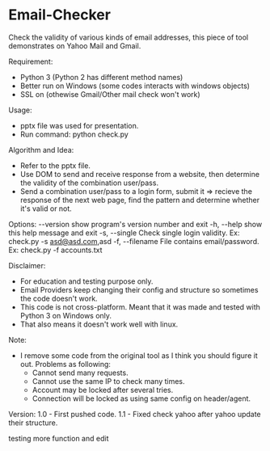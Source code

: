 Email-Checker
=============

Check the validity of various kinds of email addresses, this piece of tool demonstrates on Yahoo Mail and Gmail.

Requirement:
- Python 3 (Python 2 has different method names)
- Better run on Windows (some codes interacts with windows objects)
- SSL on (othewise Gmail/Other mail check won't work)

Usage:
- pptx file was used for presentation.
- Run command: python check.py

Algorithm and Idea:
- Refer to the pptx file.
- Use DOM to send and receive response from a website, then determine the validity of the combination user/pass.
- Send a combination user/pass to a login form, submit it => recieve the response of the next web page, find the pattern and determine whether it's valid or not.

Options:
  --version       show program's version number and exit
  -h, --help      show this help message and exit
  -s, --single    Check single login validity. Ex: check.py -s asd@asd.com,asd
  -f, --filename  File contains email/password. Ex: check.py -f accounts.txt

Disclaimer:
- For education and testing purpose only.
- Email Providers keep changing their config and structure so sometimes the code doesn't work.
- This code is not cross-platform. Meant that it was made and tested with Python 3 on Windows only.
- That also means it doesn't work well with linux.

Note:
- I remove some code from the original tool as I think you should figure it out. Problems as following:
    + Cannot send many requests.
    + Cannot use the same IP to check many times.
    + Account may be locked after several tries.
    + Connection will be locked as using same config on header/agent.
    
Version:
1.0 - First pushed code.
1.1 - Fixed check yahoo after yahoo update their structure.


testing more function and edit
